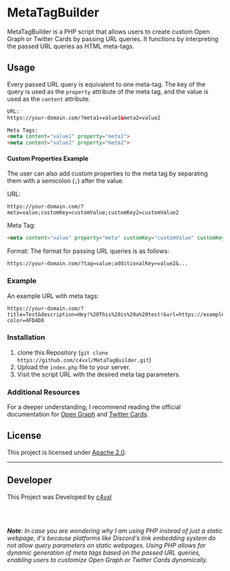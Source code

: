 # MetaTagBuilder

MetaTagBuilder is a PHP script that allows users to create custom Open Graph or Twitter Cards by passing URL queries. It functions by interpreting the passed URL queries as HTML meta-tags.

## Usage

Every passed URL query is equivalent to one meta-tag. The key of the query is used as the `property` attribute of the meta tag, and the value is used as the `content` attribute.



```html
URL:
https://your-domain.com/?meta1=value1&meta2=value2

Meta Tags:
<meta content="value1" property="meta1">
<meta content="value2" property="meta2">
```

#### Custom Properties Example
The user can also add custom properties to the meta tag by separating them with a semicolon (`;`) after the value.

URL:
```
https://your-domain.com/?meta=value;customKey=customValue;customKey2=customValue2
```
Meta Tag:
```html
<meta content="value" property="meta" customKey="customValue" customKey2="customValue2">
```

Format:
The format for passing URL queries is as follows:
```
https://your-domain.com/?tag=value;additionalKey=value2&...
```

### Example
An example URL with meta tags:
```
https://your-domain.com/?title=Test&description=Hey!%20This%20is%20a%20test!&url=https://example.com/&image=https://example.com/image.jpg&theme-color=4FD4D8
```

### Installation
1. clone this Repository (```git clone https://github.com/c4vxl/MetaTagBuilder.git```)
2. Upload the `index.php` file to your server.
3. Visit the script URL with the desired meta tag parameters.

### Additional Resources
For a deeper understanding, I recommend reading the official documentation for [Open Graph](https://ogp.me/) and [Twitter Cards](https://developer.x.com/en/docs/twitter-for-websites/cards/overview/markup).

## License

This project is licensed under [Apache 2.0](LICENSE).

---

## Developer
This Project was Developed by [c4vxl](https://c4vxl.de)

<br><br>

_**Note**: In case you are wondering why I am using PHP instead of just a static webpage, it's because platforms like Discord's link embedding system do not allow query parameters on static webpages. Using PHP allows for dynamic generation of meta tags based on the passed URL queries, enabling users to customize Open Graph or Twitter Cards dynamically._
